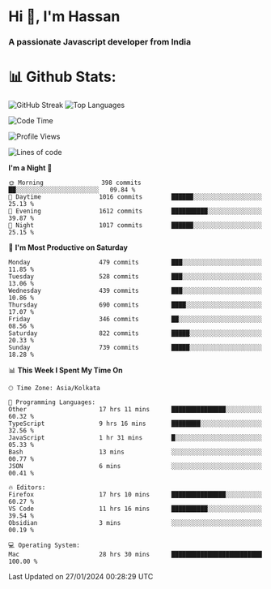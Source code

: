 # Hi 👋, I'm Hassan
### A passionate Javascript developer from India


# 📊 Github Stats:
![GitHub Streak](https://github-readme-streak-stats.herokuapp.com/?user=codeblooded47&theme=dracula&hide_border=false)
![Top Languages](https://github-readme-stats.vercel.app/api/top-langs/?username=codeblooded47&layout=compact&theme=dracula)



<!--START_SECTION:waka-->
![Code Time](http://img.shields.io/badge/Code%20Time-197%20hrs%2017%20mins-blue)

![Profile Views](http://img.shields.io/badge/Profile%20Views-24-blue)

![Lines of code](https://img.shields.io/badge/From%20Hello%20World%20I%27ve%20Written-23.3%20million%20lines%20of%20code-blue)

**I'm a Night 🦉** 

```text
🌞 Morning                398 commits         ██░░░░░░░░░░░░░░░░░░░░░░░   09.84 % 
🌆 Daytime                1016 commits        ██████░░░░░░░░░░░░░░░░░░░   25.13 % 
🌃 Evening                1612 commits        ██████████░░░░░░░░░░░░░░░   39.87 % 
🌙 Night                  1017 commits        ██████░░░░░░░░░░░░░░░░░░░   25.15 % 
```
📅 **I'm Most Productive on Saturday** 

```text
Monday                   479 commits         ███░░░░░░░░░░░░░░░░░░░░░░   11.85 % 
Tuesday                  528 commits         ███░░░░░░░░░░░░░░░░░░░░░░   13.06 % 
Wednesday                439 commits         ███░░░░░░░░░░░░░░░░░░░░░░   10.86 % 
Thursday                 690 commits         ████░░░░░░░░░░░░░░░░░░░░░   17.07 % 
Friday                   346 commits         ██░░░░░░░░░░░░░░░░░░░░░░░   08.56 % 
Saturday                 822 commits         █████░░░░░░░░░░░░░░░░░░░░   20.33 % 
Sunday                   739 commits         █████░░░░░░░░░░░░░░░░░░░░   18.28 % 
```


📊 **This Week I Spent My Time On** 

```text
🕑︎ Time Zone: Asia/Kolkata

💬 Programming Languages: 
Other                    17 hrs 11 mins      ███████████████░░░░░░░░░░   60.32 % 
TypeScript               9 hrs 16 mins       ████████░░░░░░░░░░░░░░░░░   32.56 % 
JavaScript               1 hr 31 mins        █░░░░░░░░░░░░░░░░░░░░░░░░   05.33 % 
Bash                     13 mins             ░░░░░░░░░░░░░░░░░░░░░░░░░   00.77 % 
JSON                     6 mins              ░░░░░░░░░░░░░░░░░░░░░░░░░   00.41 % 

🔥 Editors: 
Firefox                  17 hrs 10 mins      ███████████████░░░░░░░░░░   60.27 % 
VS Code                  11 hrs 16 mins      ██████████░░░░░░░░░░░░░░░   39.54 % 
Obsidian                 3 mins              ░░░░░░░░░░░░░░░░░░░░░░░░░   00.19 % 

💻 Operating System: 
Mac                      28 hrs 30 mins      █████████████████████████   100.00 % 
```


 Last Updated on 27/01/2024 00:28:29 UTC
<!--END_SECTION:waka-->

